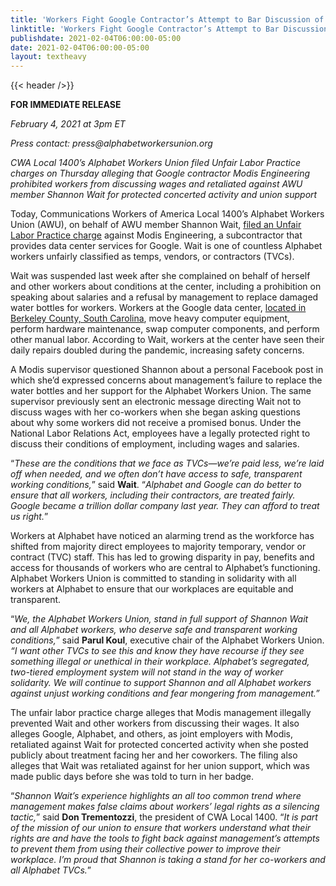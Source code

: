 ```yaml
---
title: 'Workers Fight Google Contractor’s Attempt to Bar Discussion of Wages'
linktitle: 'Workers Fight Google Contractor’s Attempt to Bar Discussion of Wages'
publishdate: 2021-02-04T06:00:00-05:00
date: 2021-02-04T06:00:00-05:00
layout: textheavy
---
```


{{< header />}}

**FOR IMMEDIATE RELEASE**

_February 4, 2021 at 3pm ET_

_Press contact: press@alphabetworkersunion.org_

_CWA Local 1400’s Alphabet Workers Union filed Unfair Labor Practice charges on Thursday alleging that Google contractor Modis Engineering prohibited workers from discussing wages and retaliated against AWU member Shannon Wait for protected concerted activity and union support_

Today, Communications Workers of America Local 1400’s Alphabet Workers Union (AWU), on behalf of AWU member Shannon Wait,
[filed an Unfair Labor Practice charge](/docs/press/press-kit/2021-02-04-Modis-Google-ULP-Charge.pdf) against Modis Engineering, a subcontractor that provides data center services for Google. Wait is one of countless Alphabet workers unfairly classified as temps, vendors, or contractors (TVCs).

Wait was suspended last week after she complained on behalf of herself and other workers about conditions at the center, including a prohibition on speaking about salaries and a refusal by management to replace damaged water bottles for workers. Workers at the Google data center, [located in Berkeley County, South Carolina](https://www.google.com/about/datacenters/locations/berkeley-county/), move heavy computer equipment, perform hardware maintenance, swap computer components, and perform other manual labor. According to Wait, workers at the center have seen their daily repairs doubled during the pandemic, increasing safety concerns.

A Modis supervisor questioned Shannon about a personal Facebook post in which she’d expressed concerns about management’s failure to replace the water bottles and her support for the Alphabet Workers Union. The same supervisor previously sent an electronic message directing Wait not to discuss wages with her co-workers when she began asking questions about why some workers did not receive a promised bonus. Under the National Labor Relations Act, employees have a legally protected right to discuss their conditions of employment, including wages and salaries.

“_These are the conditions that we face as TVCs—we’re paid less, we’re laid off when needed, and we often don’t have access to safe, transparent working conditions,_” said **Wait**. “_Alphabet and Google can do better to ensure that all workers, including their contractors, are treated fairly. Google became a trillion dollar company last year. They can afford to treat us right._”

Workers at Alphabet have noticed an alarming trend as the workforce has shifted from majority direct employees to majority temporary, vendor or contract (TVC) staff. This has led to growing disparity in pay, benefits and access for thousands of workers who are central to Alphabet’s functioning. Alphabet Workers Union is committed to standing in solidarity with all workers at Alphabet to ensure that our workplaces are equitable and transparent.

“_We, the Alphabet Workers Union, stand in full support of Shannon Wait and all Alphabet workers, who deserve safe and transparent working conditions,_” said **Parul Koul**, executive chair of the Alphabet Workers Union. _“I want other TVCs to see this and know they have recourse if they see something illegal or unethical in their workplace. Alphabet’s segregated, two-tiered employment system will not stand in the way of worker solidarity. We will continue to support Shannon and all Alphabet workers against unjust working conditions and fear mongering from management.”_

The unfair labor practice charge alleges that Modis management illegally prevented Wait and other workers from discussing their wages. It also alleges Google, Alphabet, and others, as joint employers with Modis, retaliated against Wait for protected concerted activity when she posted publicly about treatment facing her and her coworkers. The filing also alleges that Wait was retaliated against for her union support, which was
made public days before she was told to turn in her badge.

“_Shannon Wait’s experience highlights an all too common trend where management makes false claims about workers’ legal rights as a silencing tactic,_” said **Don Trementozzi**, the president of CWA Local 1400. “_It is part of the mission of our union to ensure that workers understand what their rights are and have the tools to fight back against management’s attempts to prevent them from using their collective power to improve their workplace. I’m proud that Shannon is taking a stand for her co-workers and all Alphabet TVCs._”
